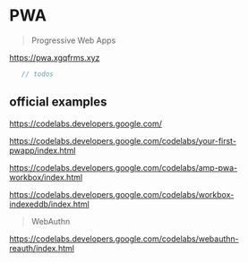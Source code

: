 # PWA

> Progressive Web Apps

https://pwa.xgqfrms.xyz


```js
   // todos
```

## official examples

https://codelabs.developers.google.com/

https://codelabs.developers.google.com/codelabs/your-first-pwapp/index.html

https://codelabs.developers.google.com/codelabs/amp-pwa-workbox/index.html

https://codelabs.developers.google.com/codelabs/workbox-indexeddb/index.html

> WebAuthn

https://codelabs.developers.google.com/codelabs/webauthn-reauth/index.html


